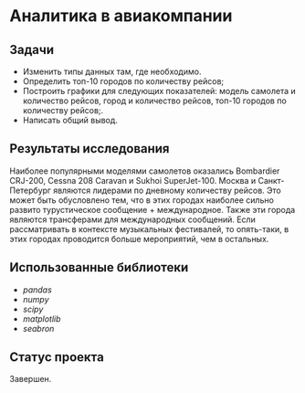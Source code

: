 # Аналитика в авиакомпании

## Задачи
- Изменить типы данных там, где необходимо.
- Определить топ-10 городов по количеству рейсов;
- Построить графики для следующих показателей: модель самолета и количество рейсов, город и количество рейсов, топ-10 городов по количеству рейсов;.
- Написать общий вывод.

## Результаты исследования
Наиболее популярными моделями самолетов оказались Bombardier CRJ-200, Cessna 208 Caravan и Sukhoi SuperJet-100. Москва и Санкт-Петербург являются лидерами по дневному количеству рейсов. Это может быть обусловлено тем, что в этих городах наиболее сильно развито турустическое сообщение + международное. Также эти города являются трансферами для международных сообщений. Если рассматривать в контексте музыкальных фестивалей, то опять-таки, в этих городах проводится больше мероприятий, чем в остальных.

## Использованные библиотеки
- *pandas*
- *numpy*
- *scipy*
- *matplotlib*
- *seabron*

## Статус проекта
Завершен.
